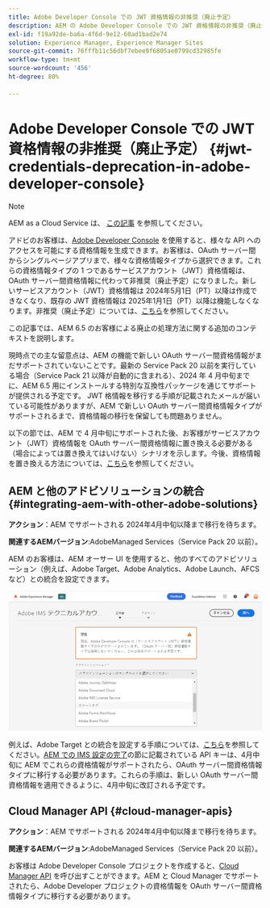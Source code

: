 ```yaml
---
title: Adobe Developer Console での JWT 資格情報の非推奨（廃止予定）
description: AEM の Adobe Developer Console での JWT 資格情報の非推奨（廃止予定）の影響について説明します。
exl-id: f19a92de-ba6a-4f6d-9e12-60ad1bad2e74
solution: Experience Manager, Experience Manager Sites
source-git-commit: 76fffb11c56dbf7ebee9f6805ae0799cd32985fe
workflow-type: tm+mt
source-wordcount: '456'
ht-degree: 80%

---
```


# Adobe Developer Console での JWT 資格情報の非推奨（廃止予定） {#jwt-credentials-deprecation-in-adobe-developer-console}

>[!NOTE]
> AEM as a Cloud Service は、 [この記事](https://experienceleague.adobe.com/docs/experience-manager-cloud-service/content/security/jwt-credentials-deprecation-in-adobe-developer-console.html) を参照してください。

アドビのお客様は、[Adobe Developer Console](https://developer.adobe.com/console) を使用すると、様々な API へのアクセスを可能にする資格情報を生成できます。お客様は、OAuth サーバー間からシングルページアプリまで、様々な資格情報タイプから選択できます。これらの資格情報タイプの 1 つであるサービスアカウント（JWT）資格情報は、OAuth サーバー間資格情報に代わって非推奨（廃止予定）になりました。新しいサービスアカウント（JWT）資格情報は 2024年5月1日（PT）以降は作成できなくなり、既存の JWT 資格情報は 2025年1月1日（PT）以降は機能しなくなります。非推奨（廃止予定）については、[こちら](https://developer.adobe.com/developer-console/docs/guides/authentication/ServerToServerAuthentication/migration/)を参照してください。

この記事では、AEM 6.5 のお客様による廃止の処理方法に関する追加のコンテキストを説明します。

現時点での主な留意点は、AEM の機能で新しい OAuth サーバー間資格情報がまだサポートされていないことです。最新の Service Pack 20 以前を実行している場合（Service Pack 21 以降が自動的に含まれる）、2024 年 4 月中旬までに、AEM 6.5 用にインストールする特別な互換性パッケージを通じてサポートが提供される予定です。 JWT 格情報を移行する手順が記載されたメールが届いている可能性がありますが、AEM で新しい OAuth サーバー間資格情報タイプがサポートされるまで、資格情報の移行を保留しても問題ありません。

以下の節では、AEM で 4 月中旬にサポートされた後、お客様がサービスアカウント（JWT）資格情報を OAuth サーバー間資格情報に置き換える必要がある（場合によっては置き換えてはいけない）シナリオを示します。今後、資格情報を置き換える方法については、[こちら](https://developer.adobe.com/developer-console/docs/guides/authentication/ServerToServerAuthentication/migration/#migration-overview)を参照してください。

## AEM と他のアドビソリューションの統合 {#integrating-aem-with-other-adobe-solutions}

**アクション**：AEM でサポートされる 2024年4月中旬以降まで移行を待ちます。

**関連するAEMバージョン**:AdobeManaged Services（Service Pack 20 以前）。


AEM のお客様は、AEM オーサー UI を使用すると、他のすべてのアドビソリューション（例えば、Adobe Target、Adobe Analytics、Adobe Launch、AFCS など）との統合を設定できます。

![AEM と他のソリューションの統合](/help/sites-administering/assets/jwt-deprecation.png)

例えば、Adobe Target との統合を設定する手順については、[こちら](https://docs.mktossl.com/docs/experience-manager-cloud-service/content/sites/integrations/integration-adobe-target-ims.html?lang=ja)を参照してください。[AEM での IMS 設定の完了](https://docs.mktossl.com/docs/experience-manager-cloud-service/content/sites/integrations/integration-adobe-target-ims.html?lang=ja#completing-the-ims-configuration-in-aem)の節に記載されている API キーは、4月中旬に AEM でこれらの資格情報がサポートされたら、OAuth サーバー間資格情報タイプに移行する必要があります。これらの手順は、新しい OAuth サーバー間資格情報を適用できるように、4月中旬に改訂される予定です。

## Cloud Manager API {#cloud-manager-apis}

**アクション**：AEM でサポートされる 2024年4月中旬以降まで移行を待ちます。

**関連するAEMバージョン**:AdobeManaged Services（Service Pack 20 以前）。

お客様は Adobe Developer Console プロジェクトを作成すると、[Cloud Manager API](https://developer.adobe.com/experience-cloud/cloud-manager/guides/getting-started/create-api-integration/) を呼び出すことができます。AEM と Cloud Manager でサポートされたら、Adobe Developer プロジェクトの資格情報を OAuth サーバー間資格情報タイプに移行する必要があります。
